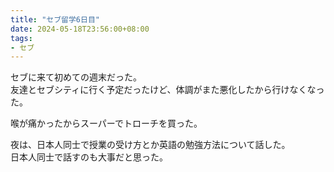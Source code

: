 ```yaml
---
title: "セブ留学6日目"
date: 2024-05-18T23:56:00+08:00
tags:
- セブ
---
```


セブに来て初めての週末だった。  
友達とセブシティに行く予定だったけど、体調がまた悪化したから行けなくなった。

喉が痛かったからスーパーでトローチを買った。

夜は、日本人同士で授業の受け方とか英語の勉強方法について話した。  
日本人同士で話すのも大事だと思った。